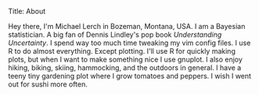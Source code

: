 Title: About

Hey there, I'm Michael Lerch in Bozeman, Montana, USA.  I am a Bayesian
statistician.  A big fan of Dennis Lindley's pop book _Understanding
Uncertainty_.  I spend way too much time tweaking my vim config files.  I use R
to do almost everything.  Except plotting.  I'll use R for quickly making
plots, but when I want to make something nice I use gnuplot.  I also enjoy
hiking, biking, skiing, hammocking, and the outdoors in general.  I have a
teeny tiny gardening plot where I grow tomatoes and peppers.  I wish I went out
for sushi more often.
